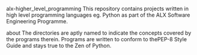 alx-higher_level_programming
This repository contains projects written in high level programming languages eg. Python as part of the ALX Software Engineering Programme.

about
The directories are aptly named to indicate the concepts covered by the programs therein. Programs are written to conform to thePEP-8 Style Guide and stays true to the Zen of Python.

